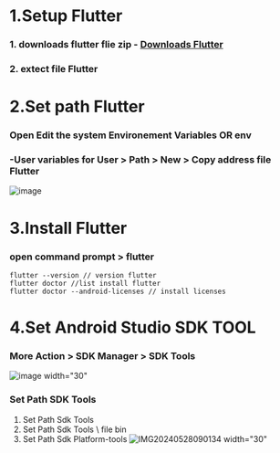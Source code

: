 # 1.Setup Flutter
### 1. downloads flutter flie zip  - [Downloads Flutter](https://docs.flutter.dev/get-started/install/windows/desktop?tab=download)
### 2. extect file Flutter

# 2.Set path Flutter
### Open Edit the system Environement Variables OR env
### -User variables for User > Path > New > Copy address file Flutter
![image](https://github.com/USer99pro/flutter/assets/170594967/1c6a08a3-2a57-4912-bb94-aa28c2a4aa2a)


# 3.Install Flutter 
### open command prompt > flutter
```
flutter --version // version flutter
flutter doctor //list install flutter 
flutter doctor --android-licenses // install licenses
```

# 4.Set Android Studio SDK TOOL
### More Action > SDK Manager > SDK Tools
![image width="30"](https://github.com/USer99pro/flutter/assets/170594967/77834fb2-e0ba-43e6-bc28-df800d557da5)
### Set Path SDK Tools
1. Set Path Sdk Tools
2. Set Path Sdk Tools \ file bin
3. Set Path Sdk Platform-tools
![IMG20240528090134 width="30"](https://github.com/USer99pro/flutter/assets/170594967/23ebea10-f313-4a5a-b971-400faf697fdc)




